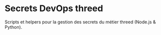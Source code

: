 # Secrets DevOps threed
Scripts et helpers pour la gestion des secrets du métier threed (Node.js & Python).
